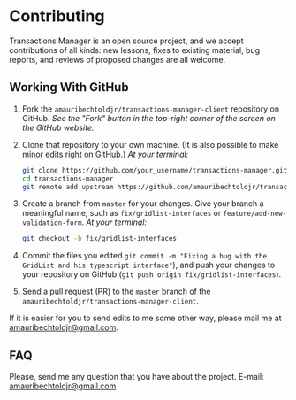 # Contributing

Transactions Manager is an open source project, and we accept contributions
of all kinds: new lessons, fixes to existing material, bug
reports, and reviews of proposed changes are all welcome.

## Working With GitHub

1.  Fork the `amauribechtoldjr/transactions-manager-client` repository on GitHub. _See the
    "Fork" button in the top-right corner of the screen on the GitHub website._

2.  Clone that repository to your own machine. (It is also possible
    to make minor edits right on GitHub.) _At your terminal:_

    ```bash
    git clone https://github.com/your_username/transactions-manager.git
    cd transactions-manager
    git remote add upstream https://github.com/amauribechtoldjr/transactions-manager-client.git
    ```

3.  Create a branch from `master` for your changes.
    Give your branch a meaningful name,
    such as `fix/gridlist-interfaces`
    or `feature/add-new-validation-form`. _At your terminal:_

    ```bash
    git checkout -b fix/gridlist-interfaces
    ```

4.  Commit the files you edited `git commit -m "Fixing a bug with the GridList and his typescript interface"`),
    and push your changes to your repository on GitHub
    (`git push origin fix/gridlist-interfaces`).

5.  Send a pull request (PR) to the `master` branch of the
    `amauribechtoldjr/transactions-manager-client`.

If it is easier for you to send edits to me some other way, please
mail me at amauribechtoldjr@gmail.com.

## FAQ

Please, send me any question that you have about the project.
E-mail: amauribechtoldjr@gmail.com
